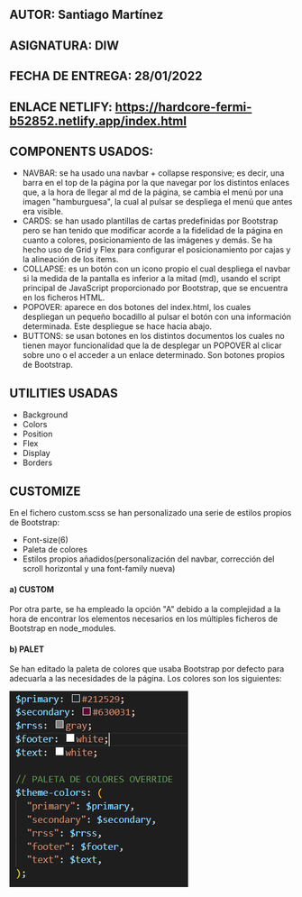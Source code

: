 ## AUTOR: Santiago Martínez
## ASIGNATURA: DIW
## FECHA DE ENTREGA: 28/01/2022

## ENLACE NETLIFY: https://hardcore-fermi-b52852.netlify.app/index.html

## COMPONENTS USADOS:
<ul>
    <li>NAVBAR: se ha usado una navbar + collapse responsive; es decir, una barra en el top de la página por la que navegar por los distintos enlaces que, a la hora de llegar al md de la página, se cambia el menú por una imagen "hamburguesa", la cual al pulsar se despliega el menú que antes era visible.</li>
    <li>CARDS: se han usado plantillas de cartas predefinidas por Bootstrap pero se han tenido que modificar acorde a la fidelidad de la página en cuanto a colores, posicionamiento de las imágenes y demás. Se ha hecho uso de Grid y Flex para configurar el posicionamiento por cajas y la alineación de los items.</li>
    <li>COLLAPSE: es un botón con un icono propio el cual despliega el navbar si la medida de la pantalla es inferior a la mitad (md), usando el script principal de JavaScript proporcionado por Bootstrap, que se encuentra en los ficheros HTML.</li>
    <li>POPOVER: aparece en dos botones del index.html, los cuales despliegan un pequeño bocadillo al pulsar el botón con una información determinada. Este despliegue se hace hacia abajo.</li>
    <li>BUTTONS: se usan botones en los distintos documentos los cuales no tienen mayor funcionalidad que la de desplegar un POPOVER al clicar sobre uno o el acceder a un enlace determinado. Son botones propios de Bootstrap.</li>
</ul>

## UTILITIES USADAS

<ul>
    <li>Background</li>
    <li>Colors</li>
    <li>Position</li>
    <li>Flex</li>
    <li>Display</li>
    <li>Borders</li>
</ul>

## CUSTOMIZE

En el fichero custom.scss se han personalizado una serie de estilos propios de Bootstrap:

<ul>
    <li>Font-size(6)</li>
    <li>Paleta de colores</li>
    <li>Estilos propios añadidos(personalización del navbar, corrección del scroll horizontal y una font-family nueva)</li>
</ul>

#### a) CUSTOM
Por otra parte, se ha empleado la opción "A" debido a la complejidad a la hora de encontrar los elementos necesarios en los múltiples ficheros de Bootstrap en node_modules. 

#### b) PALET

Se han editado la paleta de colores que usaba Bootstrap por defecto para adecuarla a las necesidades de la página. Los colores son los siguientes:

![img.png](img.png)